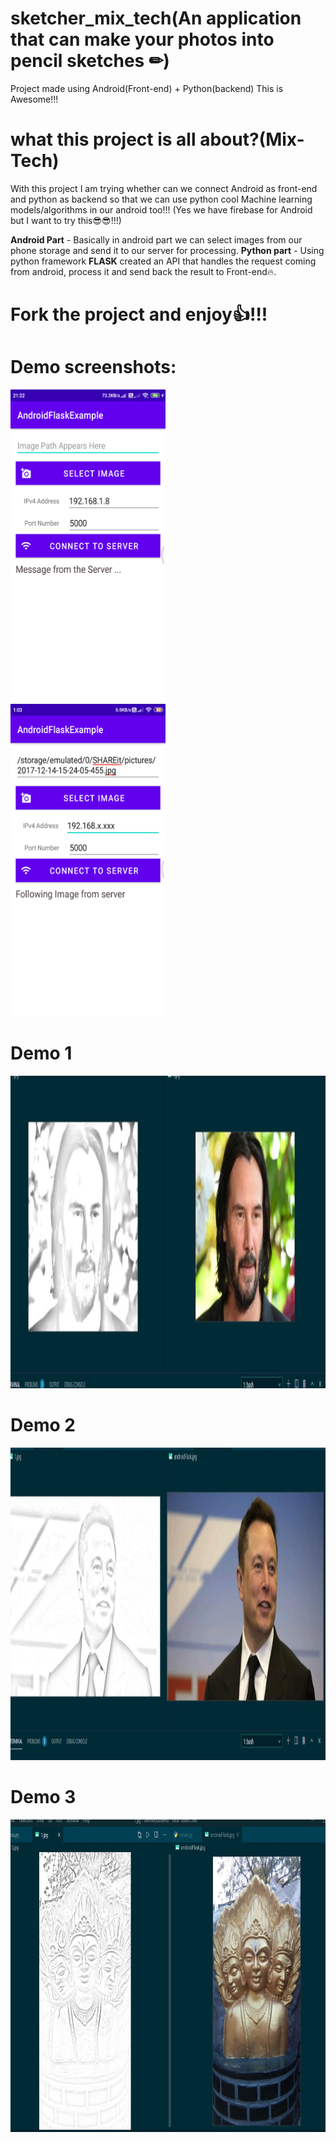 # sketcher_mix_tech(An application that can make your photos into pencil sketches ✏)
Project made using Android(Front-end) + Python(backend)
This is Awesome!!!
# what this project is all about?(Mix-Tech)
  With this project I am trying whether can we connect Android as front-end and python as backend so that we can use python cool Machine learning models/algorithms in our        android too!!! (Yes we have firebase for Android but I want to try this😎😎!!!)

**Android Part** - Basically in android part we can select images from our phone storage and send it to our server for processing.
**Python part** - Using python framework **FLASK** created an API that handles the request coming from android, process it and send back the result to Front-end🔥.

# Fork the project and enjoy👍!!!

# Demo screenshots:
<img src="https://github.com/Abhishek765/sketcher_mix_tech/blob/master/sampleImages/device2.png" width="248" height="500">&#160; &#160;&#160;                                       <img src="https://github.com/Abhishek765/sketcher_mix_tech/blob/master/sampleImages/device1.png" width="248" height="500">

<h1><strong>Demo 1</strong></h1>
<img src="https://github.com/Abhishek765/sketcher_mix_tech/blob/master/sampleImages/demo1.jpeg" width="auto" height="500">
<h1><strong>Demo 2</strong></h1>
<img src="https://github.com/Abhishek765/sketcher_mix_tech/blob/master/sampleImages/demo2.jpeg" width="auto" height="500">
<h1><strong>Demo 3</strong></h1>
<img src="https://github.com/Abhishek765/sketcher_mix_tech/blob/master/sampleImages/demo3.jpeg" width="auto" height="500">

